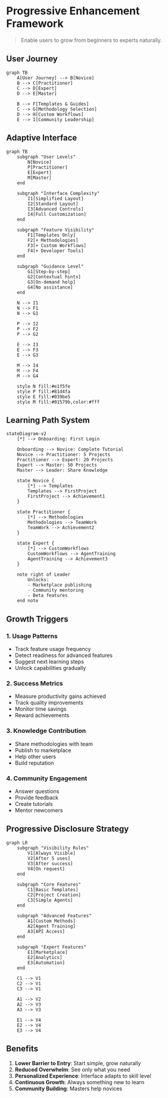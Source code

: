 # Progressive Enhancement Framework

> Enable users to grow from beginners to experts naturally.

## User Journey

```mermaid
graph TB
    A[User Journey] --> B[Novice]
    B --> C[Practitioner]
    C --> D[Expert]
    D --> E[Master]
    
    B --> F[Templates & Guides]
    C --> G[Methodology Selection]
    D --> H[Custom Workflows]
    E --> I[Community Leadership]
```

## Adaptive Interface

```mermaid
graph TB
    subgraph "User Levels"
        N[Novice]
        P[Practitioner]
        E[Expert]
        M[Master]
    end
    
    subgraph "Interface Complexity"
        I1[Simplified Layout]
        I2[Standard Layout]
        I3[Advanced Controls]
        I4[Full Customization]
    end
    
    subgraph "Feature Visibility"
        F1[Templates Only]
        F2[+ Methodologies]
        F3[+ Custom Workflows]
        F4[+ Developer Tools]
    end
    
    subgraph "Guidance Level"
        G1[Step-by-step]
        G2[Contextual hints]
        G3[On-demand help]
        G4[No assistance]
    end
    
    N --> I1
    N --> F1
    N --> G1
    
    P --> I2
    P --> F2
    P --> G2
    
    E --> I3
    E --> F3
    E --> G3
    
    M --> I4
    M --> F4
    M --> G4
    
    style N fill:#e1f5fe
    style P fill:#81d4fa
    style E fill:#039be5
    style M fill:#01579b,color:#fff
```

## Learning Path System

```mermaid
stateDiagram-v2
    [*] --> Onboarding: First Login
    
    Onboarding --> Novice: Complete Tutorial
    Novice --> Practitioner: 5 Projects
    Practitioner --> Expert: 20 Projects
    Expert --> Master: 50 Projects
    Master --> Leader: Share Knowledge
    
    state Novice {
        [*] --> Templates
        Templates --> FirstProject
        FirstProject --> Achievement1
    }
    
    state Practitioner {
        [*] --> Methodologies
        Methodologies --> TeamWork
        TeamWork --> Achievement2
    }
    
    state Expert {
        [*] --> CustomWorkflows
        CustomWorkflows --> AgentTraining
        AgentTraining --> Achievement3
    }
    
    note right of Leader
        Unlocks:
        - Marketplace publishing
        - Community mentoring
        - Beta features
    end note
```

## Growth Triggers

### 1. Usage Patterns
- Track feature usage frequency
- Detect readiness for advanced features
- Suggest next learning steps
- Unlock capabilities gradually

### 2. Success Metrics
- Measure productivity gains achieved
- Track quality improvements
- Monitor time savings
- Reward achievements

### 3. Knowledge Contribution
- Share methodologies with team
- Publish to marketplace
- Help other users
- Build reputation

### 4. Community Engagement
- Answer questions
- Provide feedback
- Create tutorials
- Mentor newcomers

## Progressive Disclosure Strategy

```mermaid
graph LR
    subgraph "Visibility Rules"
        V1[Always Visible]
        V2[After 5 uses]
        V3[After success]
        V4[On request]
    end
    
    subgraph "Core Features"
        C1[Basic Templates]
        C2[Project Creation]
        C3[Simple Agents]
    end
    
    subgraph "Advanced Features"
        A1[Custom Methods]
        A2[Agent Training]
        A3[API Access]
    end
    
    subgraph "Expert Features"
        E1[Marketplace]
        E2[Analytics]
        E3[Automation]
    end
    
    C1 --> V1
    C2 --> V1
    C3 --> V1
    
    A1 --> V2
    A2 --> V3
    A3 --> V3
    
    E1 --> V4
    E2 --> V4
    E3 --> V4
```

## Benefits

1. **Lower Barrier to Entry**: Start simple, grow naturally
2. **Reduced Overwhelm**: See only what you need
3. **Personalized Experience**: Interface adapts to skill level
4. **Continuous Growth**: Always something new to learn
5. **Community Building**: Masters help novices